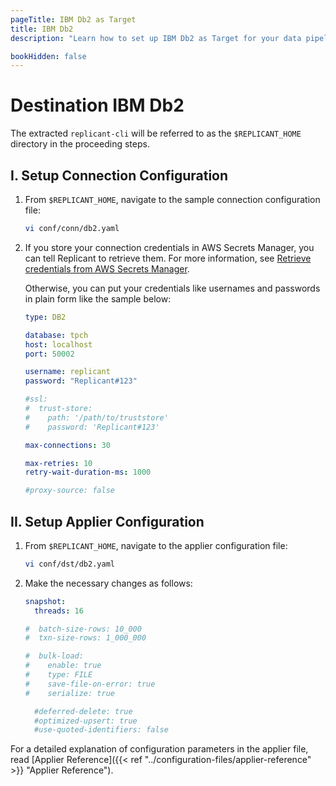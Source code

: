 ```yaml
---
pageTitle: IBM Db2 as Target
title: IBM Db2
description: "Learn how to set up IBM Db2 as Target for your data pipelines using Arcion IBM Db2 connector."

bookHidden: false
---
```

# Destination IBM Db2

The extracted `replicant-cli` will be referred to as the `$REPLICANT_HOME` directory in the proceeding steps.

## I. Setup Connection Configuration

1. From `$REPLICANT_HOME`, navigate to the sample connection configuration file:
    ```BASH
    vi conf/conn/db2.yaml
    ```

2. If you store your connection credentials in AWS Secrets Manager, you can tell Replicant to retrieve them. For more information, see [Retrieve credentials from AWS Secrets Manager](/../../security/secrets-manager). 
    
    Otherwise, you can put your credentials like usernames and passwords in plain form like the sample below:

    ```YAML
    type: DB2

    database: tpch
    host: localhost
    port: 50002

    username: replicant
    password: "Replicant#123"

    #ssl:
    #  trust-store:
    #    path: '/path/to/truststore'
    #    password: 'Replicant#123'

    max-connections: 30

    max-retries: 10
    retry-wait-duration-ms: 1000

    #proxy-source: false
    ```

## II. Setup Applier Configuration

1. From `$REPLICANT_HOME`, navigate to the applier configuration file:
    ```BASH
    vi conf/dst/db2.yaml
    ```
2. Make the necessary changes as follows:

    ```YAML
    snapshot:
      threads: 16

    #  batch-size-rows: 10_000
    #  txn-size-rows: 1_000_000

    #  bulk-load:
    #    enable: true
    #    type: FILE
    #    save-file-on-error: true
    #    serialize: true

      #deferred-delete: true
      #optimized-upsert: true
      #use-quoted-identifiers: false
    ```

For a detailed explanation of configuration parameters in the applier file, read [Applier Reference]({{< ref "../configuration-files/applier-reference" >}} "Applier Reference").